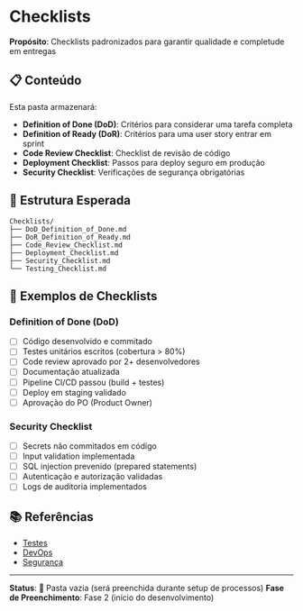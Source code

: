 # Checklists

**Propósito**: Checklists padronizados para garantir qualidade e completude em entregas

## 📋 Conteúdo

Esta pasta armazenará:

- **Definition of Done (DoD)**: Critérios para considerar uma tarefa completa
- **Definition of Ready (DoR)**: Critérios para uma user story entrar em sprint
- **Code Review Checklist**: Checklist de revisão de código
- **Deployment Checklist**: Passos para deploy seguro em produção
- **Security Checklist**: Verificações de segurança obrigatórias

## 📁 Estrutura Esperada

```
Checklists/
├── DoD_Definition_of_Done.md
├── DoR_Definition_of_Ready.md
├── Code_Review_Checklist.md
├── Deployment_Checklist.md
├── Security_Checklist.md
└── Testing_Checklist.md
```

## 🎯 Exemplos de Checklists

### Definition of Done (DoD)
- [ ] Código desenvolvido e commitado
- [ ] Testes unitários escritos (cobertura > 80%)
- [ ] Code review aprovado por 2+ desenvolvedores
- [ ] Documentação atualizada
- [ ] Pipeline CI/CD passou (build + testes)
- [ ] Deploy em staging validado
- [ ] Aprovação do PO (Product Owner)

### Security Checklist
- [ ] Secrets não commitados em código
- [ ] Input validation implementada
- [ ] SQL injection prevenido (prepared statements)
- [ ] Autenticação e autorização validadas
- [ ] Logs de auditoria implementados

## 📚 Referências

- [Testes](../../14_Testes/)
- [DevOps](../../15_DevOps/)
- [Segurança](../../13_Seguranca/)

---

**Status**: 🔴 Pasta vazia (será preenchida durante setup de processos)
**Fase de Preenchimento**: Fase 2 (início do desenvolvimento)
